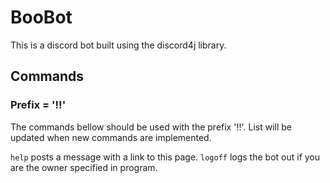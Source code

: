 # BooBot

This is a discord bot built using the discord4j library.

## Commands
### Prefix = '!!'
The commands bellow should be used with the prefix '!!'. List will
be updated when new commands are implemented.

`help` posts a message with a link to this page.
`logoff` logs the bot out if you are the owner specified in program.


